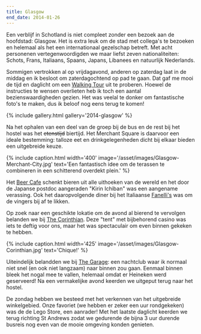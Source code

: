 ```yaml
---
title: Glasgow
end_date: 2014-01-26
---
```

[1]: http://www.frommers.com/destinations/glasgow/747006
[2]: http://www.beercafe.co.uk/
[3]: http://www.fanellisglasgow.com/
[4]: http://www.thecorinthianclub.co.uk/
[5]: http://www.garageglasgow.co.uk/

Een verblijf in Schotland is niet compleet zonder een bezoek aan de hoofdstad: Glasgow. Het is extra leuk om de stad met collega's te bezoeken en helemaal als het een internationaal gezelschap betreft. Met acht personenen vertegenwoordigden we maar liefst zeven nationaliteiten: Schots, Frans, Italiaans, Spaans, Japans, Libanees en natuurlijk Nederlands.

Sommigen vertrokken al op vrijdagavond, anderen op zaterdag laat in de middag en ik besloot om zaterdagochtend op pad te gaan. Dat gaf me mooi de tijd en daglicht om een [Walking Tour][1] uit te proberen. Hoewel de instructies te wensen overlieten heb ik toch een aantal bezienswaardigheden gezien. Het was veelal te donker om fantastische foto's te maken, dus ik beloof nog eens terug te komen!

{% include gallery.html gallery='2014-glasgow' %}

Na het ophalen van een deel van de groep bij de bus en de rest bij het hostel was het ~~etenstijd~~ biertijd. Het Merchant Square is daarvoor een ideale bestemming: talloze eet en drinkgelegenheden dicht bij elkaar bieden een uitgebreide keuze.

{% include caption.html
    width='400'
    image='/asset/images/Glasgow-Merchant-City.jpg' 
    text='Een fantastisch idee om de terassen te combineren in een schitterend overdekt plein.'
%}

Het [Beer Cafe][2] schenkt bieren uit alle uithoeken van de wereld en het door de Japanse postdoc aangeraden "Kirin Ichiban" was een aangename verassing. Ook het daaropvolgende diner bij het Italiaanse [Fanelli's][3] was om de vingers bij af te likken.

Op zoek naar een geschikte lokatie om de avond al bierend te vervolgen belanden we bij [The Corinthian][4]. Deze "tent" met bijbehorend casino was iets te deftig voor ons, maar het was spectaculair om even binnen gekeken te hebben.

{% include caption.html
    width='425'
    image='/asset/images/Glasgow-Corinthian.jpg' 
    text='Chique!'
%}

Uiteindelijk belandden we bij [The Garage][5]: een nachtclub waar ik normaal niet snel (en ook niet langzaam) naar binnen zou gaan. Eenmaal binnen bleek het nogal mee te vallen, helemaal omdat er Heineken werd geserveerd! Na een vermakelijke avond keerden we uitgeput terug naar het hostel.

De zondag hebben we besteed met het verkennen van het uitgebreide winkelgebied. Onze favoriet (we hebben er zeker een uur rondgekeken) was de de Lego Store, een aanrader! Met het laatste daglicht keerden we terug richting St Andrews zodat we gedurende de bijna 3 uur durende busreis nog even van de mooie omgeving konden genieten.